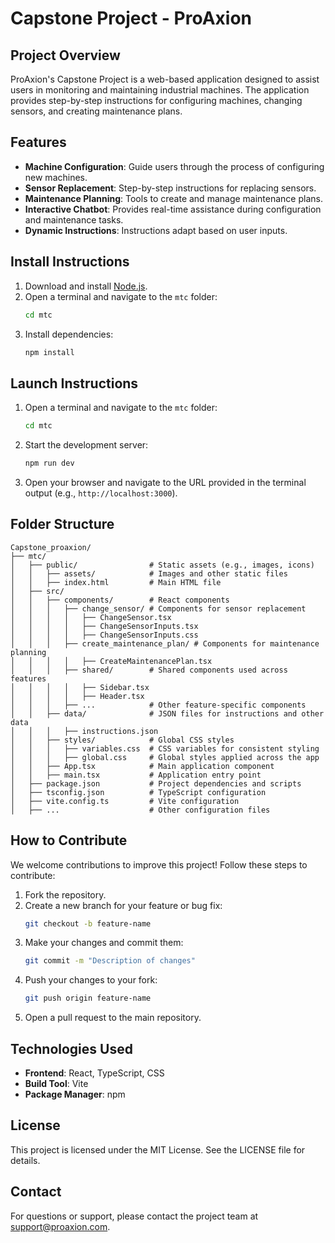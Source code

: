 # Capstone Project - ProAxion

## Project Overview
ProAxion's Capstone Project is a web-based application designed to assist users in monitoring and maintaining industrial machines. The application provides step-by-step instructions for configuring machines, changing sensors, and creating maintenance plans.

## Features
- **Machine Configuration**: Guide users through the process of configuring new machines.
- **Sensor Replacement**: Step-by-step instructions for replacing sensors.
- **Maintenance Planning**: Tools to create and manage maintenance plans.
- **Interactive Chatbot**: Provides real-time assistance during configuration and maintenance tasks.
- **Dynamic Instructions**: Instructions adapt based on user inputs.

## Install Instructions
1. Download and install [Node.js](https://nodejs.org/).
2. Open a terminal and navigate to the `mtc` folder:
   ```bash
   cd mtc
   ```
3. Install dependencies:
   ```bash
   npm install
   ```

## Launch Instructions
1. Open a terminal and navigate to the `mtc` folder:
   ```bash
   cd mtc
   ```
2. Start the development server:
   ```bash
   npm run dev
   ```
3. Open your browser and navigate to the URL provided in the terminal output (e.g., `http://localhost:3000`).

## Folder Structure
```
Capstone_proaxion/
├── mtc/
│   ├── public/                # Static assets (e.g., images, icons)
│   │   ├── assets/            # Images and other static files
│   │   ├── index.html         # Main HTML file
│   ├── src/
│   │   ├── components/        # React components
│   │   │   ├── change_sensor/ # Components for sensor replacement
│   │   │   │   ├── ChangeSensor.tsx
│   │   │   │   ├── ChangeSensorInputs.tsx
│   │   │   │   ├── ChangeSensorInputs.css
│   │   │   ├── create_maintenance_plan/ # Components for maintenance planning
│   │   │   │   ├── CreateMaintenancePlan.tsx
│   │   │   ├── shared/        # Shared components used across features
│   │   │   │   ├── Sidebar.tsx
│   │   │   │   ├── Header.tsx
│   │   │   ├── ...            # Other feature-specific components
│   │   ├── data/              # JSON files for instructions and other data
│   │   │   ├── instructions.json
│   │   ├── styles/            # Global CSS styles
│   │   │   ├── variables.css  # CSS variables for consistent styling
│   │   │   ├── global.css     # Global styles applied across the app
│   │   ├── App.tsx            # Main application component
│   │   ├── main.tsx           # Application entry point
│   ├── package.json           # Project dependencies and scripts
│   ├── tsconfig.json          # TypeScript configuration
│   ├── vite.config.ts         # Vite configuration
│   ├── ...                    # Other configuration files
```

## How to Contribute
We welcome contributions to improve this project! Follow these steps to contribute:
1. Fork the repository.
2. Create a new branch for your feature or bug fix:
   ```bash
   git checkout -b feature-name
   ```
3. Make your changes and commit them:
   ```bash
   git commit -m "Description of changes"
   ```
4. Push your changes to your fork:
   ```bash
   git push origin feature-name
   ```
5. Open a pull request to the main repository.

## Technologies Used
- **Frontend**: React, TypeScript, CSS
- **Build Tool**: Vite
- **Package Manager**: npm

## License
This project is licensed under the MIT License. See the LICENSE file for details.

## Contact
For questions or support, please contact the project team at [support@proaxion.com](mailto:support@proaxion.com).
